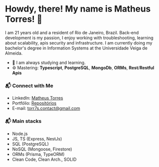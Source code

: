 # Howdy, there! My name is Matheus Torres! 👋

I am 21 years old and a resident of Rio de Janeiro, Brazil. Back-end development is my passion, I enjoy working with troubleshooting, learning about scalability, apis security and infrastructure. I am currently doing my bachelor's degree in Information Systems at the Universidade Veiga de Almeida. 

- 🌱 I am always studying and learning.
- ⚙️ Mastering: **Typescript**, **PostgreSQL**, **MongoDb**, **ORMs**, **Rest**/**Restful Apis**



### 📬 Connect with Me
- LinkedIn: [Matheus Torres][linkedin]
- Portfólio: [Repositórios][portfolio]
- E-mail: torr7s.contact@gmail.com



### 📬 Main stacks
- Node.js 
- JS, TS (Express, NestJs)
- SQL (PostgreSQL)
- NoSQL (Mongoose, Firestore)
- ORMs (Prisma, TypeORM)
- Clean Code, Clean Arch., SOLID

[linkedin]: https://www.linkedin.com/in/torr7s/
[portfolio]: https://github.com/Torr7s?tab=repositories
